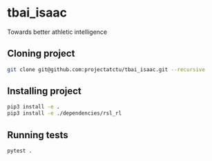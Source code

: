 # tbai_isaac
Towards better athletic intelligence

## Cloning project
```bash
git clone git@github.com:projectatctu/tbai_isaac.git --recursive
```

## Installing project
```bash
pip3 install -e .
pip3 install -e ./dependencies/rsl_rl
```

## Running tests
```bash
pytest .
```
